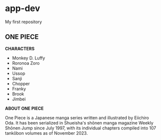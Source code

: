 # app-dev
My first repository

## ONE PIECE 

**CHARACTERS**

- Monkey D. Luffy 
- Roronoa Zoro
- Nami
- Ussop
- Sanji
- Chopper
- Franky
- Brook
- Jimbei

**ABOUT ONE PIECE**

One Piece is a Japanese manga series written and illustrated by Eiichiro Oda. It has been serialized in Shueisha's shōnen manga magazine Weekly Shōnen Jump since July 1997, with its individual chapters compiled into 107 tankōbon volumes as of November 2023.


  

